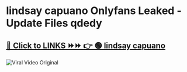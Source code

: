
 # lindsay capuano Onlyfans Leaked - Update Files qdedy

## <h2><a href="https://clipsfans.com/lindsay_capuano&ref=git">🔗 Click to LINKS ⏩⏩ 👉 🟢 lindsay capuano </a></h2>

<a href="https://clipsfans.com/lindsay_capuano&ref=git" rel="nofollow" data-target="animated-image.originalLink"><img src="https://i.ibb.co.com/xMMVF88/686577567.gif" alt="Viral Video Original" style="max-width: 100%; display: inline-block;" data-target="animated-image.originalImage"></a>

